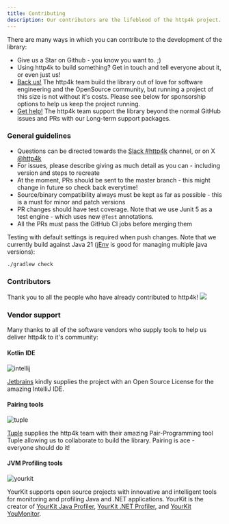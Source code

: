```yaml
---
title: Contributing
description: Our contributors are the lifeblood of the http4k project. This page lists the people who have contributed to the project.
---
```


There are many ways in which you can contribute to the development of the library:

- Give us a Star on Github - you know you want to. ;)
- Using http4k to build something? Get in touch and tell everyone about it, or even just us!
- [Back us!](https://opencollective.com/http4k#backer) The http4k team build the library out of love for software
  engineering and the OpenSource community, but running a project of this size is not without it's costs. Please see
  below for sponsorship options to help us keep the project running.
- [Get help!](/lts-support/) The http4k team support the library beyond the normal GitHub issues and PRs with our Long-term support packages. 

### General guidelines

- Questions can be directed towards the [Slack #http4k](http://slack.kotlinlang.org/) channel, or on
  X <a href="https://twitter.com/http4k">@http4k</a>
- For issues, please describe giving as much detail as you can - including version and steps to recreate
- At the moment, PRs should be sent to the master branch - this might change in future so check back everytime!
- Source/binary compatibility always must be kept as far as possible - this is a must for minor and patch versions
- PR changes should have test coverage. Note that we use Junit 5 as a test engine - which uses new `@Test` annotations.
- All the PRs must pass the GitHub CI jobs before merging them

Testing with default settings is required when push changes. Note that we currently build against Java
21 ([jEnv](https://www.jenv.be/) is good for managing multiple java versions):

```shell
./gradlew check
```

### Contributors

Thank you to all the people who have already contributed to http4k!
<a href="https://github.com/http4k/http4k/graphs/contributors"><img src="https://opencollective.com/http4k/contributors.svg?width=890" /></a>

### Vendor support

Many thanks to all of the software vendors who supply tools to help us deliver http4k to it's community:

#### Kotlin IDE

<img src="https://www.http4k.org/img/intellij-100.png" alt="intellij"/></a>

[Jetbrains](https://www.jetbrains.com) kindly supplies the project with an Open Source License for the amazing IntelliJ
IDE.

#### Pairing tools

<img src="https://www.http4k.org/img/tuple.png" alt="tuple"/></a>

[Tuple](https://tuple.app/) supplies the http4k team with their amazing Pair-Programming tool Tuple allowing us to
collaborate to build the library. Pairing is ace - everyone should do it!

#### JVM Profiling tools

<img src="https://www.yourkit.com/images/yklogo.png" alt="yourkit"/>

YourKit supports open source projects with innovative and intelligent tools
for monitoring and profiling Java and .NET applications.
YourKit is the creator of <a href="https://www.yourkit.com/java/profiler/">YourKit Java Profiler</a>,
<a href="https://www.yourkit.com/.net/profiler/">YourKit .NET Profiler</a>,
and <a href="https://www.yourkit.com/youmonitor/">YourKit YouMonitor</a>.
